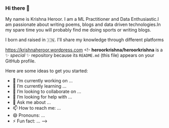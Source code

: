 ### Hi there 👋

My name is Krishna Heroor. I am a ML Practitioner and Data Enthusiastic.I am passionate about writing poems, blogs 
and data driven technologies.In my spare time you will probably find me doing sports or writing blogs.

I born and raised in 🇮🇳. I'll share my knowledge through different platforms

https://krishnaheroor.wordpress.com
<!-
**heroorkrishna/heroorkrishna** is a ✨ _special_ ✨ repository because its `README.md` (this file) appears on your GitHub profile.

Here are some ideas to get you started:

- 🔭 I’m currently working on ...
- 🌱 I’m currently learning ...
- 👯 I’m looking to collaborate on ...
- 🤔 I’m looking for help with ...
- 💬 Ask me about ...
- 📫 How to reach me: ...
- 😄 Pronouns: ...
- ⚡ Fun fact: ...
-->
